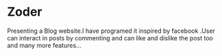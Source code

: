 # Zoder
 Presenting a Blog website.I have programed it inspired by facebook .User can interact in posts by commenting and can like and dislike the post too and many more features...
